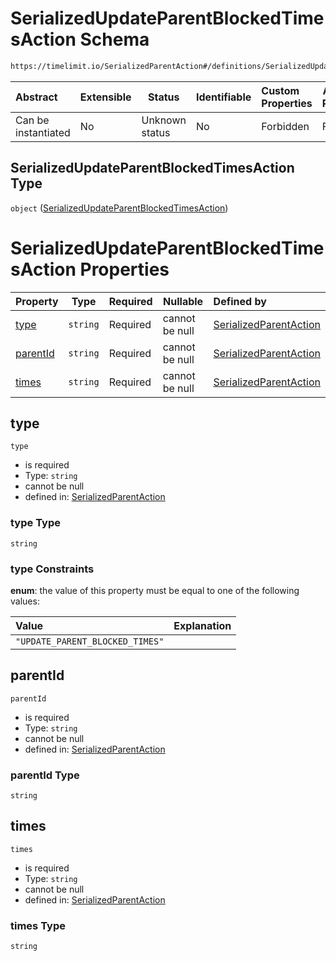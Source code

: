 # SerializedUpdateParentBlockedTimesAction Schema

```txt
https://timelimit.io/SerializedParentAction#/definitions/SerializedUpdateParentBlockedTimesAction
```




| Abstract            | Extensible | Status         | Identifiable | Custom Properties | Additional Properties | Access Restrictions | Defined In                                                                                        |
| :------------------ | ---------- | -------------- | ------------ | :---------------- | --------------------- | ------------------- | ------------------------------------------------------------------------------------------------- |
| Can be instantiated | No         | Unknown status | No           | Forbidden         | Forbidden             | none                | [SerializedParentAction.schema.json\*](SerializedParentAction.schema.json "open original schema") |

## SerializedUpdateParentBlockedTimesAction Type

`object` ([SerializedUpdateParentBlockedTimesAction](serializedparentaction-definitions-serializedupdateparentblockedtimesaction.md))

# SerializedUpdateParentBlockedTimesAction Properties

| Property              | Type     | Required | Nullable       | Defined by                                                                                                                                                                                                                                                |
| :-------------------- | -------- | -------- | -------------- | :-------------------------------------------------------------------------------------------------------------------------------------------------------------------------------------------------------------------------------------------------------- |
| [type](#type)         | `string` | Required | cannot be null | [SerializedParentAction](serializedparentaction-definitions-serializedupdateparentblockedtimesaction-properties-type.md "https&#x3A;//timelimit.io/SerializedParentAction#/definitions/SerializedUpdateParentBlockedTimesAction/properties/type")         |
| [parentId](#parentId) | `string` | Required | cannot be null | [SerializedParentAction](serializedparentaction-definitions-serializedupdateparentblockedtimesaction-properties-parentid.md "https&#x3A;//timelimit.io/SerializedParentAction#/definitions/SerializedUpdateParentBlockedTimesAction/properties/parentId") |
| [times](#times)       | `string` | Required | cannot be null | [SerializedParentAction](serializedparentaction-definitions-serializedupdateparentblockedtimesaction-properties-times.md "https&#x3A;//timelimit.io/SerializedParentAction#/definitions/SerializedUpdateParentBlockedTimesAction/properties/times")       |

## type




`type`

-   is required
-   Type: `string`
-   cannot be null
-   defined in: [SerializedParentAction](serializedparentaction-definitions-serializedupdateparentblockedtimesaction-properties-type.md "https&#x3A;//timelimit.io/SerializedParentAction#/definitions/SerializedUpdateParentBlockedTimesAction/properties/type")

### type Type

`string`

### type Constraints

**enum**: the value of this property must be equal to one of the following values:

| Value                           | Explanation |
| :------------------------------ | ----------- |
| `"UPDATE_PARENT_BLOCKED_TIMES"` |             |

## parentId




`parentId`

-   is required
-   Type: `string`
-   cannot be null
-   defined in: [SerializedParentAction](serializedparentaction-definitions-serializedupdateparentblockedtimesaction-properties-parentid.md "https&#x3A;//timelimit.io/SerializedParentAction#/definitions/SerializedUpdateParentBlockedTimesAction/properties/parentId")

### parentId Type

`string`

## times




`times`

-   is required
-   Type: `string`
-   cannot be null
-   defined in: [SerializedParentAction](serializedparentaction-definitions-serializedupdateparentblockedtimesaction-properties-times.md "https&#x3A;//timelimit.io/SerializedParentAction#/definitions/SerializedUpdateParentBlockedTimesAction/properties/times")

### times Type

`string`
